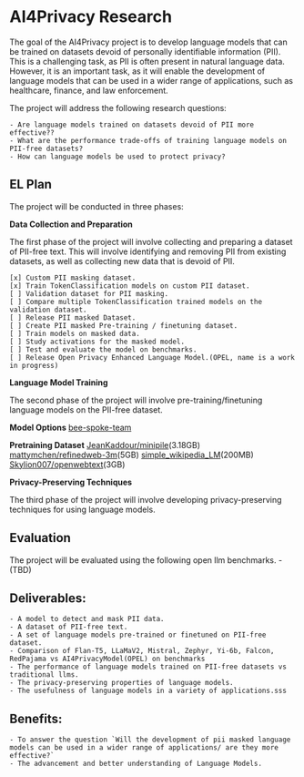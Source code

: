 # AI4Privacy Research 

The goal of the AI4Privacy project is to develop language models that can be trained on datasets devoid of personally identifiable information (PII). This is a challenging task, as PII is often present in natural language data. However, it is an important task, as it will enable the development of language models that can be used in a wider range of applications, such as healthcare, finance, and law enforcement.

The project will address the following research questions:

    - Are language models trained on datasets devoid of PII more effective??
    - What are the performance trade-offs of training language models on PII-free datasets?
    - How can language models be used to protect privacy?

## EL Plan
The project will be conducted in three phases:

**Data Collection and Preparation**

The first phase of the project will involve collecting and preparing a dataset of PII-free text. This will involve identifying and removing PII from existing datasets, as well as collecting new data that is devoid of PII.

    [x] Custom PII masking dataset.
    [x] Train TokenClassification models on custom PII dataset.
    [ ] Validation dataset for PII masking.
    [ ] Compare multiple TokenClassification trained models on the validation dataset.
    [ ] Release PII masked Dataset.
    [ ] Create PII masked Pre-training / finetuning dataset.
    [ ] Train models on masked data.
    [ ] Study activations for the masked model.
    [ ] Test and evaluate the model on benchmarks.
    [ ] Release Open Privacy Enhanced Language Model.(OPEL, name is a work in progress)

**Language Model Training**

The second phase of the project will involve pre-training/finetuning language models on the PII-free dataset. 

**Model Options**
[bee-spoke-team](https://huggingface.co/BEE-spoke-data)

**Pretraining Dataset**
[JeanKaddour/minipile](https://huggingface.co/datasets/JeanKaddour/minipile)(3.18GB)
[mattymchen/refinedweb-3m](https://huggingface.co/datasets/mattymchen/refinedweb-3m)(5GB)
[simple_wikipedia_LM](https://huggingface.co/datasets/pszemraj/simple_wikipedia_LM)(200MB)
[Skylion007/openwebtext](https://huggingface.co/datasets/Skylion007/openwebtext)(3GB)

**Privacy-Preserving Techniques**

The third phase of the project will involve developing privacy-preserving techniques for using language models. 

## Evaluation

The project will be evaluated using the following open llm benchmarks.
    - (TBD)

## Deliverables: 
    - A model to detect and mask PII data.
    - A dataset of PII-free text. 
    - A set of language models pre-trained or finetuned on PII-free dataset.
    - Comparison of Flan-T5, LLaMaV2, Mistral, Zephyr, Yi-6b, Falcon, RedPajama vs AI4PrivacyModel(OPEL) on benchmarks
    - The performance of language models trained on PII-free datasets vs traditional llms.
    - The privacy-preserving properties of language models.
    - The usefulness of language models in a variety of applications.sss

## Benefits:
    - To answer the question `Will the development of pii masked language models can be used in a wider range of applications/ are they more effective?`
    - The advancement and better understanding of Language Models.